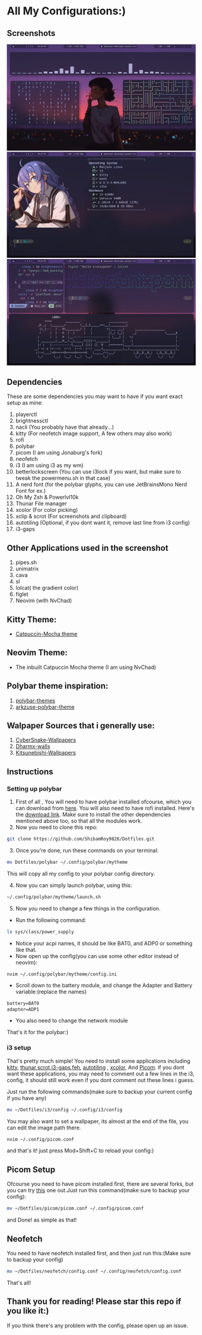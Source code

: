 # All My Configurations:)
## Screenshots
![Screenshot](https://github.com/ShibamRoy9826/Dotfiles/blob/main/screenshots/Img1.png)
![Screenshot2](https://github.com/ShibamRoy9826/Dotfiles/blob/main/screenshots/Img2.jpg)
![Screenshot3](https://github.com/ShibamRoy9826/Dotfiles/blob/main/screenshots/Img-3.jpg)

## Dependencies
These are some dependencies you may want to have if you want exact setup as mine:

1. playerctl
2. brightnessctl
3. nacli (You probably have that already...)
4. kitty (For neofetch image support, A few others may also work)
5. rofi
6. polybar
7. picom (I am using Jonaburg's fork)
8. neofetch
9. i3 (I am using i3 as my wm)
10. betterlockscreen (You can use i3lock if you want, but make sure to tweak the powermenu.sh in that case)
11. A nerd font (for the polybar glyphs, you can use JetBrainsMono Nerd Font for ex.)
13. Oh My Zsh & Powerlvl10k
14. Thunar File manager
15. xcolor (For color picking)
16. xclip & scrot (For screenshots and clipboard)
17. autotiling (Optional, if you dont want it, remove last line from i3 config)
18. i3-gaps

## Other Applications used in the screenshot
1. pipes.sh
2. unimatrix
3. cava
4. sl
5. lolcat( the gradient color)
6. figlet
7. Neovim (with NvChad)

## Kitty Theme:
- [Catpuccin-Mocha theme](https://github.com/catppuccin/kitty)

## Neovim Theme:
- The inbuilt Catpuccin Mocha theme (I am using NvChad)

## Polybar theme inspiration:
1. [polybar-themes](https://github.com/adi1090x/polybar-themes)
2. [arkzuse-polybar-theme](https://github.com/arkzuse/polybar-theme)

## Walpaper Sources that i generally use:
1. [CyberSnake-Wallpapers](https://github.com/Cybersnake223/Hypr)
2. [Dharmx-walls](https://github.com/dharmx/walls)
3. [Kitsunebishi-Wallpapers](https://github.com/kitsunebishi/Wallpapers)

## Instructions
### Setting up polybar
1. First of all , You will need to have polybar installed ofcourse, which you can download from [here](https://github.com/polybar/polybar).
You will also need to have rofi installed. Here's the [download link](https://github.com/davatorium/rofi). Make sure to install the other dependencies mentioned above too, so that all the modules work.
2. Now you need to clone this repo:
```bash
git clone https://github.com/ShibamRoy9826/Dotfiles.git
```
3. Once you're done, run these commands on your terminal:
```bash
mv Dotfiles/polybar ~/.config/polybar/mytheme
```
This will copy all my config to your polybar config directory.

4. Now you can simply launch polybar, using this:
```bash
~/.config/polybar/mytheme/launch.sh
```
5. Now you need to change a few things in the configuration.
- Run the following command:
```bash
ls sys/class/power_supply
```
- Notice your acpi names, it should be like BAT0, and ADP0 or something like that.
- Now open up the config(you can use some other editor instead of neovim):
```bash
nvim ~/.config/polybar/mytheme/config.ini
```
- Scroll down to the battery module, and change the Adapter and Battery variable:(replace the names)
```
battery=BAT0
adapter=ADP1
```
- You also need to change the network module

That's it for the polybar:)

### i3 setup
That's pretty much simple!
You need to install some applications including [kitty](https://sw.kovidgoyal.net/kitty/), [thunar](https://wiki.archlinux.org/title/Thunar),[scrot](https://github.com/resurrecting-open-source-projects/scrot),[i3-gaps](https://github.com/yurimaster2112/i3-gaps),[feh](https://github.com/derf/feh), [autotiling](https://github.com/nwg-piotr/autotiling)
 , [xcolor](https://archlinux.org/packages/extra/x86_64/xcolor/), And [Picom](https://github.com/lcdse7en/jonaburg-picom).
if you dont want these applications, you may need to comment out a few lines in the i3, config, it should still work even if you dont comment out these lines i guess.

Just run the following commands(make sure to backup your current config if you have any)
```bash
mv ~/Dotfiles/i3/config ~/.config/i3/config
```
You may also want to set a wallpaper, its almost at the end of the file, you can edit the image path there.
```bash
nvim ~/.config/picom.conf
```
and that's it! just press Mod+Shift+C to reload your config:)

## Picom Setup
Ofcourse you need to have picom installed first, there are several forks, but you can try [this](https://github.com/lcdse7en/jonaburg-picom) one out.Just run this command(make sure to backup your config):
```bash
mv ~/Dotfiles/picom/picom.conf ~/.config/picom.conf
```
and Done! as simple as that!

## Neofetch
You need to have neofetch installed first, and then just run this:(Make sure to backup your config)
```bash
mv ~/Dotfiles/neofetch/config.conf ~/.config/neofetch/config.conf
```
That's all!

## Thank you for reading! Please star this repo if you like it:)
If you think there's any problem with the config, please open up an issue.


